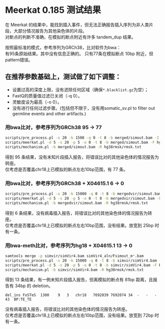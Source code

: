 # Meerkat 0.185 测试结果

在 Meerkat 的结果中，能找到插入事件，但无法正确报告插入序列为非人类片段，大部分情况报告为其他染色体的片段。  
对断点的判断不准确，在模拟的断点附近有许多 tandem_dup 结果。

按照最标准的模式，参考序列为GRCh38，比对软件为bwa：  
有95条原始结果。其中没有信息正确的。
只有77条在模拟断点 10bp 附近，但pattern错误。

## 在推荐参数基础上，测试做了如下调整：

* 设置过高的深度上限，没有滤除任何区域（确保`*.blacklist.gz`为空）；
* FastQ的质量值过滤已关闭（-q 0）。
* 灵敏度设为最高（-o 0）。
* 没有进行任何过滤步骤。(包括但不限于，没有用somatic_sv.pl to filter out germline events and other artifacts.)

### 用bwa比对，参考序列为GRCh38	95 -> 77

````bash
scripts/pre_process.pl -s 20 -k 1500 -q 0 -t 8 -b merged/simout.bam -I hg18/HomoGRCh38 -A hg18/HomoGRCh38.fa.fai -S samtools-0.1.20/
scripts/meerkat.pl -d 5 -s 20 -p 5 -o 0 -t 8 -b merged/simout.bam -F hg18/ -S samtools-0.1.20/
scripts/mechanism.pl -b merged/simout.bam -R hg38rmsk/rmsk.txt
````

得到 95 条结果，没有未知片段插入报告，将错误比对的其他染色体的情况报告为转座。  
仅考虑是否覆盖chr18上已模拟的断点左右10bp范围，有 77 条。

### 用bwa比对，参考序列为GRCh38 + X04615.1	6 -> 0

````bash
scripts/pre_process.pl -s 20 -k 15000 -q 0 -t 8 -b mergedvir/simout.bam -I Ref/GX.fa -A Ref/GX.fa.fai -S samtools-0.1.20/
scripts/meerkat.pl -d 5 -s 20 -p 5 -o 0 -t 8 -b mergedvir/simout.bam -F Ref/ -S samtools-0.1.20/
scripts/mechanism.pl -b mergedvir/simout.bam -R hg38rmsk/rmsk.txt
````

得到 6 条结果，没有病毒插入报告，将错误比对的其他染色体的情况报告为转座。  
仅考虑是否覆盖chr18上已模拟的断点左右10bp范围，没有结果。放宽到 25bp 时有一条。

### 用bwa-meth比对，参考序列为hg18 + X04615.1	13 -> 0

````bash
samtools merge -p simvir/simVir4.bam simVir4_aln/Fsimout_m*.bam
scripts/pre_process.pl -s 20 -k 15000 -q 0 -t 8 -b simvir/simVir4.bam -I Ref/GX.fa -A Ref/GX.fa.fai -S samtools-0.1.20/
scripts/meerkat.pl -d 5 -s 20 -p 5 -o 0 -t 8 -b simvir/simVir4.bam -F Ref/ -S samtools-0.1.20/
scripts/mechanism.pl -b simvir/simVir4.bam -R hg38rmsk/rmsk.txt
````

得到 13 条结果，有一例未知片段插入报告，但离模拟的断点有 81bp 距离，且报告有 34bp 的 deletion。

	del_ins	FoSTeS	1300	9	3	chr18	7692039	7692074	34	-	-	-	43	BP:TE_TE

没有病毒插入报告，将错误比对的其他染色体的情况报告为转座。  
仅考虑是否覆盖chr18上已模拟的断点左右10bp范围，没有结果。放宽到 72bp 时有一条。
